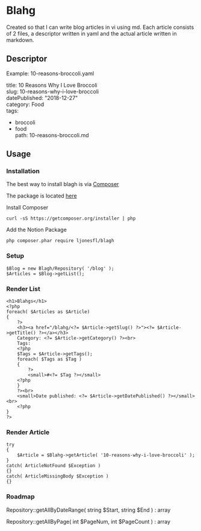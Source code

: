 # Blahg

Created so that I can write blog articles in vi using md.
Each article consists of 2 files, a descriptor written in yaml and
the actual article written in markdown.

## Descriptor

Example: 10-reasons-broccoli.yaml

title: 10 Reasons Why I Love Broccoli<br>
slug: 10-reasons-why-i-love-broccoli<br>
datePublished: "2018-12-27"<br>
category: Food<br>
tags:<br>
- broccoli<br>
- food<br>
path: 10-reasons-broccoli.md<br>

## Usage

### Installation

The best way to install blagh is via [Composer](http://getcomposer.org)

The package is located [here](https://packagist.org/packages/ljonesfl/blahg)

Install Composer

    curl -sS https://getcomposer.org/installer | php

Add the Notion Package

    php composer.phar require ljonesfl/blagh

### Setup
```
$Blog = new Blagh/Repository( '/blog' );
$Articles = $Blog->getList();
```        
### Render List
```
<h1>Blahgs</h1>
<?php
foreach( $Articles as $Article)
{
    ?>
    <h3><a href="/blahg/<?= $Article->getSlug() ?>"><?= $Article->getTitle() ?></a></h3>
    Category: <?= $Article->getCategory() ?><br>
    Tags:
    <?php
    $Tags = $Article->getTags();
    foreach( $Tags as $Tag )
    {
        ?>
        <small>#<?= $Tag ?></small>
    <?php
    }
    ?><br>
    <small>Date published: <?= $Article->getDatePublished() ?></small><br>
    <?php
}
?>
```

### Render Article
```
try
{
    $Article = $Blahg->getArticle( '10-reasons-why-i-love-broccoli' );
}
catch( ArticleNotFound $Exception )
{}
catch( ArticleMissingBody $Exception )
{}
```
### Roadmap

Repository::getAllByDateRange( string $Start, string $End ) : array

Repository::getAllByPage( int $PageNum, int $PageCount ) : array


